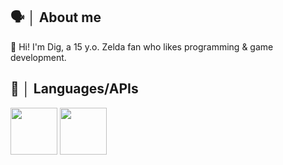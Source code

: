 ## 🗣️ │ About me
👋 Hi! I'm Dig, a 15 y.o. Zelda fan who likes programming & game development.

## 📢 │ Languages/APIs
<img src="https://github.com/user-attachments/assets/86a32bef-b15c-45e8-b131-dd6f38161979" width="75" height="75" />
<img src="https://github.com/user-attachments/assets/77732d9d-c6fd-4c47-b3ec-c73e5f334994" width="75" height="75" />

